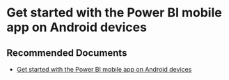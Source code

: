   <properties
	pageTitle="android"
	description="android"
	service="microsoft.PowerBIDedicated"
	resource="capacities"
	authors="pjfreitas"
	ms.author="pfreitas"	
	displayOrder="350"
	selfHelpType="generic"
	supportTopicIds="32628063"
	productPesIds="16334"
	cloudEnvironments="public, MoonCake, fairfax" 
	articleId="89de8eeb-4337-1ca1-7029-bd99dd1d9f63"
	ownershipId="PowerBI_PowerBI"
/>

# Get started with the Power BI mobile app on Android devices

## **Recommended Documents**

* [Get started with the Power BI mobile app on Android devices](https://docs.microsoft.com/power-bi/consumer/mobile/mobile-android-app-get-started)

